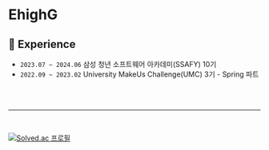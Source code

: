 # EhighG

<!--
**EhighG/EhighG** is a ✨ _special_ ✨ repository because its `README.md` (this file) appears on your GitHub profile.

![Github 프로필](https://github-readme-stats.vercel.app/api?username=EhighG&show_icons=true&theme=vue-dark)

Here are some ideas to get you started:

- 🔭 I’m currently working on ...
- 🌱 I’m currently learning ...
- 👯 I’m looking to collaborate on ...
- 🤔 I’m looking for help with ...
- 💬 Ask me about ...
- 📫 How to reach me: ...
- 😄 Pronouns: ...
- ⚡ Fun fact: ...
-->


## :rocket: Experience
- `2023.07 ~ 2024.06` 삼성 청년 소프트웨어 아카데미(SSAFY) 10기
- `2022.09 ~ 2023.02` University MakeUs Challenge(UMC) 3기 - Spring 파트

<br><br>


<!--
## :dart: Current Focus
- RDB
- OS
- Spring/Springboot
- MSA with Spring Cloud
  - [실습 레포지토리](https://github.com/EhighG/MSA-with-Spring-Cloud)
-->

<!--
<br>

## :flags: Project
- **Findear - 분실물 관리 플랫폼 (7주 / 6인)**
  - Spring boot, Spring Data JPA, Spring Security, Redis, MariaDB
  - JWT 기반 인증/인가, 소셜 로그인, 분실물/습득물 관리, 습득물 인계처리
  - [Github](https://github.com/EhighG/Findear)
 
- **PetCong - 반려동물 기반 화상 소개팅 (7주 / 6인)**
  - Spring boot, WebRTC, WebSocket, Flutter
  - WebRTC FE 개발, WebSocket 기반 시그널링 FE+BE 개발
  - [Github](https://github.com/EhighG/Petcong)
 -->

---
<br>

[![Solved.ac
프로필](http://mazassumnida.wtf/api/v2/generate_badge?boj=ehigh)](https://solved.ac/ehigh)

